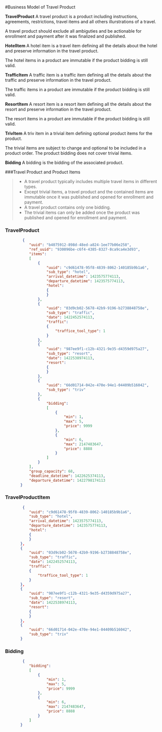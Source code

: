 #Business Model of Travel Product

**TravelProduct**
A travel product is a product including instructions, agreements, restrictions, travel items and all others illurstrations of a travel.

A travel product should exclude all ambiguties and be actionable for enrollment and payment after it was finalized and published.

**HotelItem**
A hotel item is a travel item defining all the details about the hotel and preserve information in the travel product.

The hotel items in a product are immutable if the product bidding is still valid.

**TrafficItem**
A traffic item is a traffic item defining all the details about the traffic and preserve information in the travel product.

The traffic items in a product are immutable if the product bidding is still valid.

**ResortItem**
A resort item is a resort item defining all the details about the resort and preserve information in the travel product.

The resort items in a product are immutable if the product bidding is still valid.

**TrivItem**
A triv item in a trivial item defining optional product items for the product.

The trivial items are subject to change and optional to be included in a product order. The product bidding does not cover trivial items.

**Bidding**
A bidding is the bidding of the associated product.

###Travel Product and Product Items
> * A travel product typically includes multiple travel items in different types.
> * Except trivial items, a travel product and the contained items are immutable once it was published and opened for enrollment and payment.
> * A travel product contains only one bidding.
> * The trivial items can only be added once the product was published and opened for enrollment and payment.


### TravelProduct

```json
        {
           "uuid": "b4075912-898d-48ed-a824-1ee77b06e258",
           "ref_uuid": "930096be-c6f4-4385-8327-8ca9ca4e3d93",
           "items":
           [
               {
                   "uuid": "c9d61478-95f8-4839-8062-140185b9b1a6",
                   "sub_type": "hotel",
                   "arrival_datetime": 1423575774113,
                   "departure_datetime": 1423575774113,
                   "hotel":
                   {
                   }
               },
               {
                   "uuid": "03d9cb02-5678-42b9-9196-b2738848758e",
                   "sub_type": "traffic",
                   "date": 1422452574113,
                   "traffic":
                   {
                       "traffice_tool_type": 1
                   }
               },
               {
                   "uuid": "987ee9f1-c12b-4321-9e35-d4359d975a27",
                   "sub_type": "resort",
                   "date": 1422538974113,
                   "resort":
                   {
                   }
               },
               {
                   "uuid": "66d01714-042e-470e-94e1-04409b516042",
                   "sub_type": "triv"
               },
               {
                   "bidding":
                   [
                       {
                           "min": 1,
                           "max": 5,
                           "price": 9999
                       },
                       {
                           "min": 6,
                           "max": 2147483647,
                           "price": 8888
                       }
                   ]
               }
           ],
           "group_capacity": 68,
           "deadline_datetime": 1422625374113,
           "departure_datetime": 1422798174113
       }
```

### TravelProductItem

```json
        {
           "uuid": "c9d61478-95f8-4839-8062-140185b9b1a6",
           "sub_type": "hotel",
           "arrival_datetime": 1423575774113,
           "departure_datetime": 1423575774113,
           "hotel":
           {
           }
       },
       {
           "uuid": "03d9cb02-5678-42b9-9196-b2738848758e",
           "sub_type": "traffic",
           "date": 1422452574113,
           "traffic":
           {
               "traffice_tool_type": 1
           }
       },
       {
           "uuid": "987ee9f1-c12b-4321-9e35-d4359d975a27",
           "sub_type": "resort",
           "date": 1422538974113,
           "resort":
           {
           }
       },
       {
           "uuid": "66d01714-042e-470e-94e1-04409b516042",
           "sub_type": "triv"
       }
```

### Bidding

```json
        {
           "bidding":
           [
               {
                   "min": 1,
                   "max": 5,
                   "price": 9999
               },
               {
                   "min": 6,
                   "max": 2147483647,
                   "price": 8888
               }
           ]
       }
```
